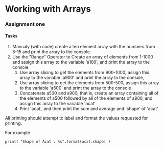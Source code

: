 # Working with Arrays

### Assignment one


#### Tasks
1. Manualy (with code) create a ten element array with the numbers from 5-15 and print the array to the console.
1. Use the "Range" Operator to Create an array of elements from 1-1000 and assign this array to the variable 'a100', and print the array to the console
   1. Use array slicing to get the elements from 900-1000, assign this array to the variable 'a900' and print the array to the console, 
   1. Use array slicing to get the elements from 500-500, assign this array to the variable 'a500' and print the array to the console
   1. Concatenate a500 and a900, that is, create an array containing all of the elements of a500 followed by all of the elements of a900, and assign this array to the variable 'acat'
   1. Print 'acat', and then print the sum and average and 'shape' of 'acat' 


All printing should attempt to label and format the values requested for printing. 

For example

    print( "Shape of Acat : %s".format(acat.shape) )
